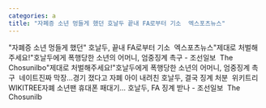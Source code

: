 ```yaml
---
categories: a
title: "자폐증 소년 멍들게 했던 호날두 끝내 FA로부터 기소  엑스포츠뉴스"
---
```

"자폐증 소년 멍들게 했던" 호날두, 끝내 FA로부터 기소&nbsp;&nbsp;엑스포츠뉴스"제대로 처벌해주세요!"호날두에게 폭행당한 소년의 어머니, 엄중징계 촉구 - 조선일보&nbsp;&nbsp;The Chosunilbo"제대로 처벌해주세요!"호날두에게 폭행당한 소년의 어머니, 엄중징계 촉구&nbsp;&nbsp;네이트진짜 막장…경기 졌다고 자폐 아이 내려친 호날두, 결국 징계 처분&nbsp;&nbsp;위키트리 WIKITREE자폐 소년팬 휴대폰 패대기… 호날두, FA 징계 받나 - 조선일보&nbsp;&nbsp;The Chosunilb